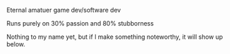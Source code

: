 Eternal amatuer game dev/software dev 

Runs purely on 30% passion and 80% stubborness

Nothing to my name yet, but if I make something noteworthy, it will show up below.

